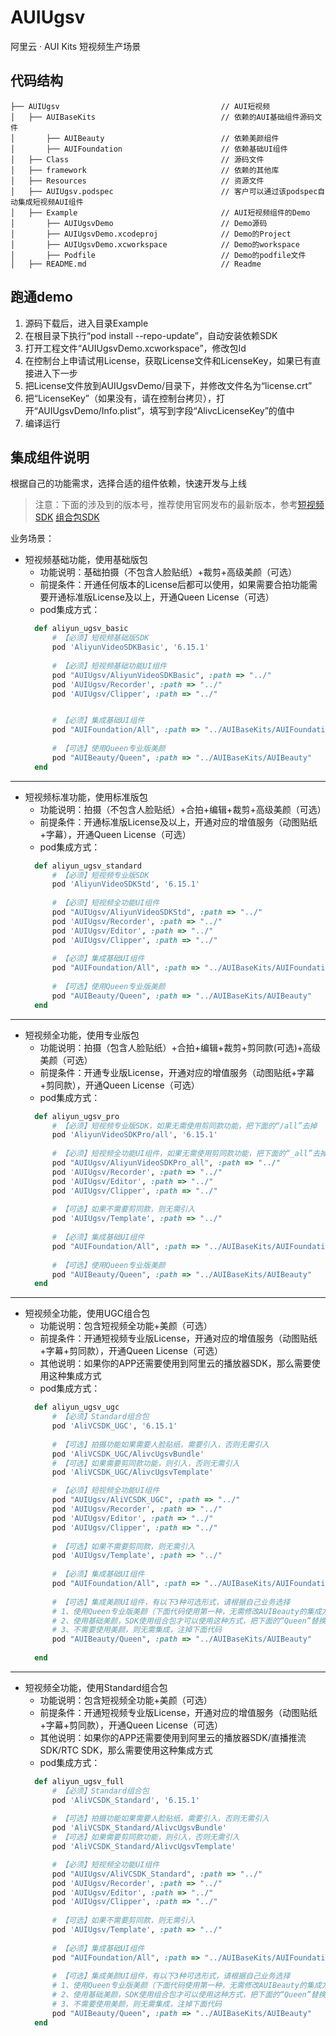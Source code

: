 # AUIUgsv
阿里云 · AUI Kits 短视频生产场景

## 代码结构
```
├── AUIUgsv                                    // AUI短视频
│   ├── AUIBaseKits                            // 依赖的AUI基础组件源码文件
│       ├── AUIBeauty                          // 依赖美颜组件
│       ├── AUIFoundation                      // 依赖基础UI组件
│   ├── Class                                  // 源码文件
│   ├── framework                              // 依赖的其他库
│   ├── Resources                              // 资源文件
│   ├── AUIUgsv.podspec                        // 客户可以通过该podspec自动集成短视频AUI组件
│   ├── Example                                // AUI短视频组件的Demo
│       ├── AUIUgsvDemo                        // Demo源码
│       ├── AUIUgsvDemo.xcodeproj              // Demo的Project
│       ├── AUIUgsvDemo.xcworkspace            // Demo的workspace
│       ├── Podfile                            // Demo的podfile文件
│   ├── README.md                              // Readme
```


## 跑通demo

1. 源码下载后，进入目录Example
2. 在根目录下执行“pod install  --repo-update”，自动安装依赖SDK
3. 打开工程文件“AUIUgsvDemo.xcworkspace”，修改包Id
4. 在控制台上申请试用License，获取License文件和LicenseKey，如果已有直接进入下一步
5. 把License文件放到AUIUgsvDemo/目录下，并修改文件名为“license.crt”
6. 把“LicenseKey”（如果没有，请在控制台拷贝），打开“AUIUgsvDemo/Info.plist”，填写到字段“AlivcLicenseKey”的值中
7. 编译运行


## 集成组件说明
根据自己的功能需求，选择合适的组件依赖，快速开发与上线

> 注意：下面的涉及到的版本号，推荐使用官网发布的最新版本，参考[短视频SDK](https://help.aliyun.com/zh/vod/developer-reference/short-video-sdk-for-ios-1)  [组合包SDK](https://help.aliyun.com/zh/apsara-video-sdk/developer-reference/fast-integration-of-apsaravideo-mediabox-sdk-for-ios)

业务场景：
- 短视频基础功能，使用基础版包
  - 功能说明：基础拍摄（不包含人脸贴纸）+裁剪+高级美颜（可选）
  - 前提条件：开通任何版本的License后都可以使用，如果需要合拍功能需要开通标准版License及以上，开通Queen License（可选）
  - pod集成方式：
  ```ruby
    def aliyun_ugsv_basic
        # 【必须】短视频基础版SDK
        pod 'AliyunVideoSDKBasic', '6.15.1'
        
        # 【必须】短视频基础功能UI组件
        pod "AUIUgsv/AliyunVideoSDKBasic", :path => "../"
        pod 'AUIUgsv/Recorder', :path => "../"
        pod 'AUIUgsv/Clipper', :path => "../"


        # 【必须】集成基础UI组件
        pod "AUIFoundation/All", :path => "../AUIBaseKits/AUIFoundation"
        
        # 【可选】使用Queen专业版美颜
        pod "AUIBeauty/Queen", :path => "../AUIBaseKits/AUIBeauty"
    end
  ```
---
- 短视频标准功能，使用标准版包
  - 功能说明：拍摄（不包含人脸贴纸）+合拍+编辑+裁剪+高级美颜（可选）
  - 前提条件：开通标准版License及以上，开通对应的增值服务（动图贴纸+字幕），开通Queen License（可选）
  - pod集成方式：
  ```ruby
    def aliyun_ugsv_standard
        # 【必须】短视频专业版SDK
        pod 'AliyunVideoSDKStd', '6.15.1'
        
        # 【必须】短视频全功能UI组件
        pod "AUIUgsv/AliyunVideoSDKStd", :path => "../"
        pod 'AUIUgsv/Recorder', :path => "../"
        pod 'AUIUgsv/Editor', :path => "../"
        pod 'AUIUgsv/Clipper', :path => "../"
        
        # 【必须】集成基础UI组件
        pod "AUIFoundation/All", :path => "../AUIBaseKits/AUIFoundation"
        
        # 【可选】使用Queen专业版美颜
        pod "AUIBeauty/Queen", :path => "../AUIBaseKits/AUIBeauty"
    end
  ```
---
- 短视频全功能，使用专业版包
  - 功能说明：拍摄（包含人脸贴纸）+合拍+编辑+裁剪+剪同款(可选)+高级美颜（可选）
  - 前提条件：开通专业版License，开通对应的增值服务（动图贴纸+字幕+剪同款），开通Queen License（可选）
  - pod集成方式：
  ```ruby
    def aliyun_ugsv_pro
        # 【必须】短视频专业版SDK，如果无需使用剪同款功能，把下面的“/all”去掉
        pod 'AliyunVideoSDKPro/all', '6.15.1'
        
        # 【必须】短视频全功能UI组件，如果无需使用剪同款功能，把下面的“_all”去掉
        pod "AUIUgsv/AliyunVideoSDKPro_all", :path => "../"
        pod 'AUIUgsv/Recorder', :path => "../"
        pod 'AUIUgsv/Editor', :path => "../"
        pod 'AUIUgsv/Clipper', :path => "../"
        
        # 【可选】如果不需要剪同款，则无需引入
        pod 'AUIUgsv/Template', :path => "../"
        
        # 【必须】集成基础UI组件
        pod "AUIFoundation/All", :path => "../AUIBaseKits/AUIFoundation"
        
        # 【可选】使用Queen专业版美颜
        pod "AUIBeauty/Queen", :path => "../AUIBaseKits/AUIBeauty"
    end
  ```
---

- 短视频全功能，使用UGC组合包
  - 功能说明：包含短视频全功能+美颜（可选）
  - 前提条件：开通短视频专业版License，开通对应的增值服务（动图贴纸+字幕+剪同款），开通Queen License（可选）
  - 其他说明：如果你的APP还需要使用到阿里云的播放器SDK，那么需要使用这种集成方式
  - pod集成方式：
  ```ruby
    def aliyun_ugsv_ugc
        # 【必须】Standard组合包
        pod 'AliVCSDK_UGC', '6.15.1'
        
        # 【可选】拍摄功能如果需要人脸贴纸，需要引入，否则无需引入
        pod 'AliVCSDK_UGC/AlivcUgsvBundle'
        # 【可选】如果需要剪同款功能，则引入，否则无需引入
        pod 'AliVCSDK_UGC/AlivcUgsvTemplate'

        # 【必须】短视频全功能UI组件
        pod "AUIUgsv/AliVCSDK_UGC", :path => "../"
        pod 'AUIUgsv/Recorder', :path => "../"
        pod 'AUIUgsv/Editor', :path => "../"
        pod 'AUIUgsv/Clipper', :path => "../"
        
        # 【可选】如果不需要剪同款，则无需引入
        pod 'AUIUgsv/Template', :path => "../"
        
        # 【必须】集成基础UI组件
        pod "AUIFoundation/All", :path => "../AUIBaseKits/AUIFoundation"
        
        # 【可选】集成美颜UI组件，有以下3种可选形式，请根据自己业务选择
        # 1、使用Queen专业版美颜（下面代码使用第一种，无需修改AUIBeauty的集成方式）
        # 2、使用基础美颜，SDK使用组合包才可以使用这种方式，把下面的“Queen”替换为“AliVCSDK_UGC”
        # 3、不需要使用美颜，则无需集成，注掉下面代码
        pod "AUIBeauty/Queen", :path => "../AUIBaseKits/AUIBeauty"
        
    end
  ```
---

- 短视频全功能，使用Standard组合包
  - 功能说明：包含短视频全功能+美颜（可选）
  - 前提条件：开通短视频专业版License，开通对应的增值服务（动图贴纸+字幕+剪同款），开通Queen License（可选）
  - 其他说明：如果你的APP还需要使用到阿里云的播放器SDK/直播推流SDK/RTC SDK，那么需要使用这种集成方式
  - pod集成方式：
  ```ruby
    def aliyun_ugsv_full
        # 【必须】Standard组合包
        pod 'AliVCSDK_Standard', '6.15.1'
        
        # 【可选】拍摄功能如果需要人脸贴纸，需要引入，否则无需引入
        pod 'AliVCSDK_Standard/AlivcUgsvBundle'
        # 【可选】如果需要剪同款功能，则引入，否则无需引入
        pod 'AliVCSDK_Standard/AlivcUgsvTemplate'

        # 【必须】短视频全功能UI组件
        pod "AUIUgsv/AliVCSDK_Standard", :path => "../"
        pod 'AUIUgsv/Recorder', :path => "../"
        pod 'AUIUgsv/Editor', :path => "../"
        pod 'AUIUgsv/Clipper', :path => "../"
        
        # 【可选】如果不需要剪同款，则无需引入
        pod 'AUIUgsv/Template', :path => "../"
        
        # 【必须】集成基础UI组件
        pod "AUIFoundation/All", :path => "../AUIBaseKits/AUIFoundation"
        
        # 【可选】集成美颜UI组件，有以下3种可选形式，请根据自己业务选择
        # 1、使用Queen专业版美颜（下面代码使用第一种，无需修改AUIBeauty的集成方式）
        # 2、使用基础美颜，SDK使用组合包才可以使用这种方式，把下面的“Queen”替换为“AliVCSDK_Standard”
        # 3、不需要使用美颜，则无需集成，注掉下面代码
        pod "AUIBeauty/Queen", :path => "../AUIBaseKits/AUIBeauty"
    end
  ```

